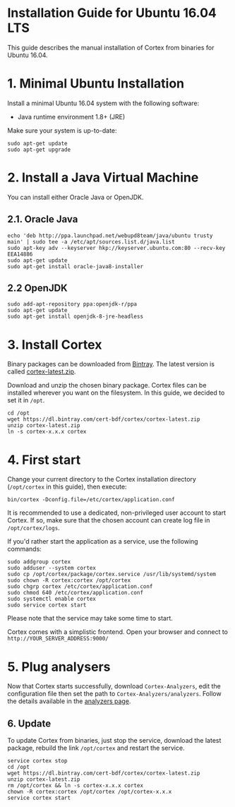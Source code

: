 # Installation Guide for Ubuntu 16.04 LTS

This guide describes the manual installation of Cortex from binaries for Ubuntu 16.04.

# 1. Minimal Ubuntu Installation

Install a minimal Ubuntu 16.04  system with the following software:
 * Java runtime environment 1.8+ (JRE)

Make sure your system is up-to-date:

```
sudo apt-get update
sudo apt-get upgrade
```

# 2. Install a Java Virtual Machine
You can install either Oracle Java or OpenJDK.

## 2.1. Oracle Java
```
echo 'deb http://ppa.launchpad.net/webupd8team/java/ubuntu trusty main' | sudo tee -a /etc/apt/sources.list.d/java.list
sudo apt-key adv --keyserver hkp://keyserver.ubuntu.com:80 --recv-key EEA14886
sudo apt-get update
sudo apt-get install oracle-java8-installer
```

## 2.2 OpenJDK
```
sudo add-apt-repository ppa:openjdk-r/ppa
sudo apt-get update
sudo apt-get install openjdk-8-jre-headless

```

# 3. Install Cortex

Binary packages can be downloaded from [Bintray](https://dl.bintray.com/cert-bdf/cortex/). The latest version is called [cortex-latest.zip](https://dl.bintray.com/cert-bdf/cortex/cortex-latest.zip).

Download and unzip the chosen binary package. Cortex files can be installed wherever you want on the filesystem. In
this guide, we decided to set it in `/opt`.

```
cd /opt
wget https://dl.bintray.com/cert-bdf/cortex/cortex-latest.zip
unzip cortex-latest.zip
ln -s cortex-x.x.x cortex
```


# 4. First start

Change your current directory to the Cortex installation directory (`/opt/cortex` in this guide), then execute:

```
bin/cortex -Dconfig.file=/etc/cortex/application.conf
```

It is recommended to use a dedicated, non-privileged user account to start Cortex. If so, make sure that the chosen account can create log file in `/opt/cortex/logs`.

If you'd rather start the application as a service, use the following commands:
```
sudo addgroup cortex
sudo adduser --system cortex
sudo cp /opt/cortex/package/cortex.service /usr/lib/systemd/system
sudo chown -R cortex:cortex /opt/cortex
sudo chgrp cortex /etc/cortex/application.conf
sudo chmod 640 /etc/cortex/application.conf
sudo systemctl enable cortex
sudo service cortex start
```

Please note that the service may take some time to start.

Cortex comes with a simplistic frontend. Open your browser and connect to `http://YOUR_SERVER_ADDRESS:9000/`

# 5. Plug analysers

Now that Cortex starts successfully, download `Cortex-Analyzers`, edit the configuration file then set the path to
`Cortex-Analyzers/analyzers`. Follow the details available in the [analyzers page](analyzers.md).

## 6. Update

To update Cortex from binaries, just stop the service, download the latest package, rebuild the link `/opt/cortex` and
restart the service.

```
service cortex stop
cd /opt
wget https://dl.bintray.com/cert-bdf/cortex/cortex-latest.zip
unzip cortex-latest.zip
rm /opt/cortex && ln -s cortex-x.x.x cortex
chown -R cortex:cortex /opt/cortex /opt/cortex-x.x.x
service cortex start
```
